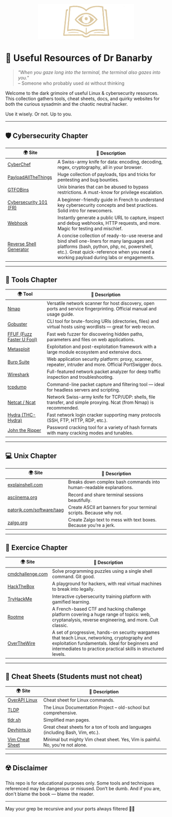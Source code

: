 <!-- top centered logo -->
<p align="center">
  <img src="logo.png" alt="Banarby Logo" width="300"/>
</p>


# 📖 Useful Resources of Dr Banarby

> *"When you gaze long into the terminal, the terminal also gazes into you."*  
> – Someone who probably used `dd` without thinking

Welcome to the dark grimoire of useful Linux & cybersecurity resources. This collection gathers tools, cheat sheets, docs, and quirky websites for both the curious sysadmin and the chaotic neutral hacker.

Use it wisely. Or not. Up to you.

---

## 🛡️ Cybersecurity Chapter

| 🌍 Site | 💬 Description |
|--------|----------------|
| [CyberChef](https://gchq.github.io/CyberChef/) | A Swiss-army knife for data: encoding, decoding, regex, cryptography, all in your browser. |
| [PayloadAllTheThings](https://github.com/swisskyrepo/PayloadsAllTheThings) | Huge collection of payloads, tips and tricks for pentesting and bug bounties. |
| [GTFOBins](https://gtfobins.github.io/) | Unix binaries that can be abused to bypass restrictions. A must-know for privilege escalation. |
| [Cybersecurity 101 (FR)](https://www.crowdstrike.com/fr-fr/cybersecurity-101/) | A beginner-friendly guide in French to understand key cybersecurity concepts and best practices. Solid intro for newcomers. |
| [Webhook](https://webhook.site/) | Instantly generate a public URL to capture, inspect and debug webhooks, HTTP requests, and more. Magic for testing and mischief. |
| [Reverse Shell Generator](https://www.revshells.com/) | A concise collection of ready-to-use reverse and bind shell one-liners for many languages and platforms (bash, python, php, nc, powershell, etc.). Great quick-reference when you need a working payload during labs or engagements. |

---

## 🧰 Tools Chapter

| 🌍 Tool | 💬 Description |
|--------|----------------|
| [Nmap](https://nmap.org/book/man.html) | Versatile network scanner for host discovery, open ports and service fingerprinting. Official manual and usage guide. |
| [Gobuster](https://github.com/OJ/gobuster) | CLI tool for brute-forcing URIs (directories, files) and virtual hosts using wordlists — great for web recon. |
| [FFUF (Fuzz Faster U Fool)](https://github.com/ffuf/ffuf) | Fast web fuzzer for discovering hidden paths, parameters and files on web applications. |
| [Metasploit](https://docs.metasploit.com/) | Exploitation and post-exploitation framework with a large module ecosystem and extensive docs. |
| [Burp Suite](https://portswigger.net/burp/documentation) | Web application security platform: proxy, scanner, repeater, intruder and more. Official PortSwigger docs. |
| [Wireshark](https://www.wireshark.org/docs/wsug_html_chunked/) | Full-featured network packet analyzer for deep traffic inspection and troubleshooting. |
| [tcpdump](https://www.tcpdump.org/manpages/tcpdump.1.html) | Command-line packet capture and filtering tool — ideal for headless servers and scripting. |
| [Netcat / Ncat](https://nmap.org/ncat/) | Network Swiss-army knife for TCP/UDP: shells, file transfer, and simple proxying. Ncat (from Nmap) is recommended. |
| [Hydra (THC-Hydra)](https://github.com/vanhauser-thc/thc-hydra) | Fast network login cracker supporting many protocols (SSH, FTP, HTTP, RDP, etc.). |
| [John the Ripper](https://www.openwall.com/john/) | Password cracking tool for a variety of hash formats with many cracking modes and tunables. |

---


## 💻 Unix Chapter

| 🌍 Site | 💬 Description |
|--------|----------------|
| [explainshell.com](https://explainshell.com) | Breaks down complex bash commands into human-readable explanations. |
| [asciinema.org](https://asciinema.org/) | Record and share terminal sessions beautifully. |
| [patorjk.com/software/taag](https://patorjk.com/software/taag) | Create ASCII art banners for your terminal scripts. Because why not. |
| [zalgo.org](https://zalgo.org/) | Create Zalgo text to mess with text boxes. Because you're a jerk. |

---

## 🧩 Exercice Chapter

| 🌍 Site | 💬 Description |
|--------|----------------|
| [cmdchallenge.com](https://cmdchallenge.com/) | Solve programming puzzles using a single shell command. Git good. |
| [HackTheBox](https://hackthebox.com) | A playground for hackers, with real virtual machines to break into legally. |
| [TryHackMe](https://tryhackme.com/) | Interactive cybersecurity training platform with gamified learning. |
| [Rootme](https://www.root-me.org/) | A French-based CTF and hacking challenge platform covering a huge range of topics: web, cryptanalysis, reverse engineering, and more. Cult classic. |
| [OverTheWire](https://overthewire.org/wargames/) | A set of progressive, hands-on security wargames that teach Linux, networking, cryptography and exploitation fundamentals. Ideal for beginners and intermediates to practice practical skills in structured levels. |

---

## 📑 Cheat Sheets (Students must not cheat)

| 🌍 Site | 💬 Description |
|--------|----------------|
| [OverAPI Linux](https://overapi.com/linux) | Cheat sheet for Linux commands. |
| [TLDP](https://tldp.org/) | The Linux Documentation Project – old-school but comprehensive. |
| [tldr.sh](https://tldr.inbrowser.app/) | Simplified man pages. |
| [Devhints.io](https://devhints.io/) | Great cheat sheets for a ton of tools and languages (including Bash, Vim, etc.). |
| [Vim Cheat Sheet](https://vim.rtorr.com/) | Minimal but mighty Vim cheat sheet. Yes, Vim is painful. No, you're not alone. |

---

## ☢️ Disclaimer

This repo is for educational purposes only. Some tools and techniques referenced may be dangerous or misused. Don’t be dumb. And if you are, don't blame the book — blame the reader.

---

May your grep be recursive and your ports always filtered 🧙‍♂️